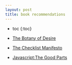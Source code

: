 ```yaml
---
layout: post
title: book recommendations
---
```


* toc
{:toc}

* [The Botany of Desire](http://en.wikipedia.org/wiki/The_Botany_of_Desire)
* [The Checklist Manifesto](http://gawande.com/the-checklist-manifesto)
* [Javascript:The Good Parts](http://shop.oreilly.com/product/9780596517748.do)